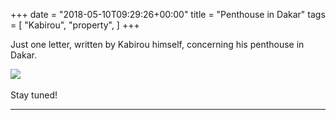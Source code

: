 +++
date = "2018-05-10T09:29:26+00:00"
title = "Penthouse in Dakar"
tags = [
    "Kabirou",
    "property",
]
+++

Just one letter, written by Kabirou himself, concerning his penthouse in Dakar.

<div class="container" style="width:auto">
  <a target="blank" href="https://res.cloudinary.com/vincentstradic/image/upload/v1525858871/family/axa_lettre.jpg">
    <img src="https://res.cloudinary.com/vincentstradic/image/upload/v1525858871/family/axa_lettre.jpg" style="max-width:100%">
  </a>
</div>
<br>
Stay tuned!
<!--more-->



<hr>
